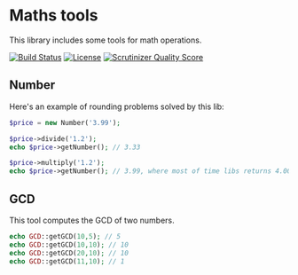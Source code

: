 Maths tools
===

This library includes some tools for math operations.

[![Build Status](https://travis-ci.org/thelia/math-tools.png?branch=master)](https://travis-ci.org/thelia/math-tools) [![License](https://poser.pugx.org/thelia/math-tools/license.png)](https://packagist.org/packages/thelia/math-tools) [![Scrutinizer Quality Score](https://scrutinizer-ci.com/g/thelia/math-tools/badges/quality-score.png?s=61e3e04a69bffd71c29b08e5392080317a546716)](https://scrutinizer-ci.com/g/thelia/math-tools/)

Number
---

Here's an example of rounding problems solved by this lib:
```php
$price = new Number('3.99');

$price->divide('1.2');
echo $price->getNumber(); // 3.33

$price->multiply('1.2');
echo $price->getNumber(); // 3.99, where most of time libs returns 4.00
```

GCD
---

This tool computes the GCD of two numbers.

```php
echo GCD::getGCD(10,5); // 5
echo GCD::getGCD(10,10); // 10
echo GCD::getGCD(20,10); // 10
echo GCD::getGCD(11,10); // 1
```
